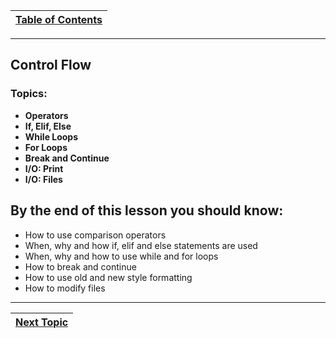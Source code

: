 |[Table of Contents](/00-Table-of-Contents.md)|
|---|

---

## Control Flow

### **Topics:**

* **Operators**
* **If, Elif, Else**
* **While Loops**
* **For Loops**
* **Break and Continue**
* **I/O: Print**
* **I/O: Files**

## By the end of this lesson you should know:

* How to use comparison operators
* When, why and how if, elif and else statements are used
* When, why and how to use while and for loops
* How to break and continue
* How to use old and new style formatting
* How to modify files

---

|[Next Topic](/03_Flow_Control/01_operators.md)|
|---|
